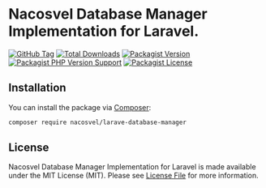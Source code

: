 # Nacosvel Database Manager Implementation for Laravel.

[![GitHub Tag](https://img.shields.io/github/v/tag/jundayw/larave-database-manager)](https://github.com/jundayw/larave-database-manager/tags)
[![Total Downloads](https://img.shields.io/packagist/dt/nacosvel/larave-database-manager?style=flat-square)](https://packagist.org/packages/nacosvel/larave-database-manager)
[![Packagist Version](https://img.shields.io/packagist/v/nacosvel/larave-database-manager)](https://packagist.org/packages/nacosvel/larave-database-manager)
[![Packagist PHP Version Support](https://img.shields.io/packagist/php-v/nacosvel/larave-database-manager)](https://github.com/jundayw/larave-database-manager)
[![Packagist License](https://img.shields.io/github/license/jundayw/larave-database-manager)](https://github.com/jundayw/larave-database-manager)

## Installation

You can install the package via [Composer](https://getcomposer.org/):

```bash
composer require nacosvel/larave-database-manager
```

## License

Nacosvel Database Manager Implementation for Laravel is made available under the MIT License (MIT). Please see [License File](LICENSE) for more
information.
